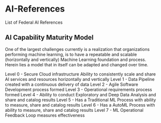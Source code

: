 # AI-References
List of Federal AI References

## AI Capability Maturity Model
One of the largest challenges currently is a realization that organizations performing machine learning, is to have a repeatable and scalable (horizontally and vertically) Machine Learning foundation and process. Herein lies a model that in itself can be adapted and changed over time. 

Level 0  - Secure Cloud infrastructure 
    Ability to consistently scale and share AI services and resources horizontally and vertically
Level 1 - Data Pipeline created with a continuous delivery of data
Level 2 - Agile Software Development process formed
Level 3 - Operational requirements process formed
Level 4 - Ability to conduct Exploratory and Deep Data Analysis and share and catalog results
Level 5 - Has a Traditional ML Process with ability to measure, share and catalog results
Level 6 - Has a AutoML Process with ability to measure, share and catalog results
Level 7 - ML Operational Feedback Loop measures effectiveness


